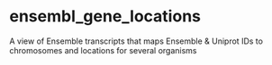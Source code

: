 # ensembl_gene_locations
A view of Ensemble transcripts that maps Ensemble &amp; Uniprot IDs to chromosomes and locations for several organisms
